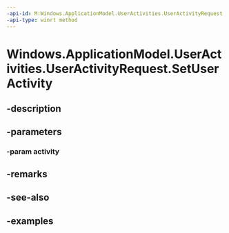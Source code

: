 ```yaml
---
-api-id: M:Windows.ApplicationModel.UserActivities.UserActivityRequest.SetUserActivity(Windows.ApplicationModel.UserActivities.UserActivity)
-api-type: winrt method
---
```


<!-- Method syntax.
public void UserActivityRequest.SetUserActivity(UserActivity activity)
-->

# Windows.ApplicationModel.UserActivities.UserActivityRequest.SetUserActivity

## -description

## -parameters
### -param activity

## -remarks

## -see-also

## -examples

